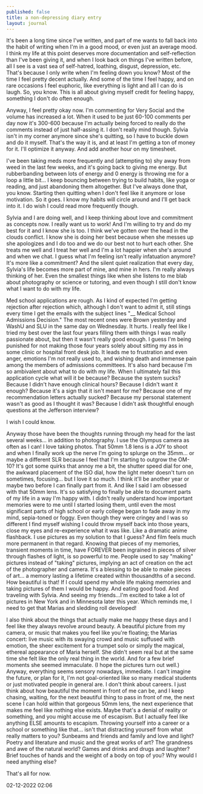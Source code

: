 ```yaml
---
published: false
title: a non-depressing diary entry
layout: journal
---
```


It's been a long time since I've written, and part of me wants to fall back into the habit of writing when I'm in a good mood, or even just an average mood. I think my life at this point deserves more documentation and self-reflection than I've been giving it, and when I look back on things I've written before, all I see is a vast sea of self-hatred, loathing, disgust, depression, etc. That's because I only write when I'm feeling down you know? Most of the time I feel pretty decent actually. And some of the time I feel happy, and on rare occasions I feel euphoric, like everything is light and all I can do is laugh. So, you know. This is all about giving myself credit for feeling happy, something I don't do often enough. 

Anyway, I feel pretty okay now. I'm commenting for Very Social and the volume has increased a lot. When it used to be just 60-100 comments per day now it's 300-600 because I'm actually being forced to really do the comments instead of just half-assing it. I don't really mind though. Sylvia isn't in my corner anymore since she's quitting, so I have to buckle down and do it myself. That's the way it is, and at least I'm getting a ton of money for it. I'll optimize it anyway. And add another hour on my timesheet.

I've been taking meds more frequently and (attempting to) shy away from weed in the last few weeks, and it's going back to giving me energy. But rubberbanding between lots of energy and 0 energy is throwing me for a loop a little bit… I keep bouncing between trying to build habits, like yoga or reading, and just abandoning them altogether. But I've always done that, you know. Starting then quitting when I don't feel like it anymore or lose motivation. So it goes. I know my habits will circle around and I'll get back into it. I do wish I could read more frequently though. 

Sylvia and I are doing well, and I keep thinking about love and commitment as concepts now. I really want us to work! And I'm willing to try and do my best for it and I know she is too. I think we've gotten over the head in the clouds conflict. I know she is doing her best because when she messes up she apologizes and I do too and we do our best not to hurt each other. She treats me well and I treat her well and I'm a lot happier when she's around and when we chat. I guess what I'm feeling isn't really infatuation anymore? It's more like a commitment? And the silent quiet realization that every day, Sylvia's life becomes more part of mine, and mine in hers. I'm really always thinking of her. Even the smallest things like when she listens to me blab about photography or science or tutoring, and even though I still don't know what I want to do with my life.

Med school applications are rough. As I kind of expected I'm getting rejection after rejection which, although I don't want to admit it, still stings every time I get the emails with the subject lines "__ Medical School Admissions Decision." The most recent ones were Brown yesterday and WashU and SLU in the same day on Wednesday. It hurts. I really feel like I tried my best over the last four years filling them with things I was really passionate about, but then it wasn't really good enough. I guess I'm being punished for not making those four years solely about sitting my ass in some clinic or hospital front desk job. It leads me to frustration and even anger, emotions I'm not really used to, and wishing death and immense pain among the members of admissions committees. It's also hard because I'm so ambivalent about what to do with my life. When I ultimately fail this application cycle what will it be because? Because the system sucks? Because I didn't have enough clinical hours? Because I didn't want it enough? Because it's a sign that it isn't meant for me? Because one of my recommendation letters actually sucked? Because my personal statement wasn't as good as I thought it was? Because I didn't ask thoughtful enough questions at the Jefferson interview? 

I wish I could know.

Anyway those have been the thoughts running through my head for the last several weeks… in addition to photography. I use the Olympus camera as often as I can! I love taking photos. That 50mm 1.8 lens is a JOY to shoot and when I finally work up the nerve I'm going to splurge on the 35mm… or maybe a different SLR because I feel that I'm starting to outgrow the OM-10? It's got some quirks that annoy me a bit, the shutter speed dial for one, the awkward placement of the ISO dial, how the light meter doesn't turn on sometimes, focusing… but I love it so much. I think it'll be another year or maybe two before I can finally part from it. And like I said I am obsessed with that 50mm lens. 
It's so satisfying to finally be able to document parts of my life in a way I'm happy with. I didn't really understand how important memories were to me until I started losing them, until even the most significant parts of high school or early college began to fade away in my mind, sepia-toned or foggy. Even though they were cringey and I was so different I find myself wishing I could throw myself back into those years, close my eyes and re-experience what it was like. Like a dramatic anime flashback. I use pictures as my solution to that I guess? And film feels much more permanent in that regard. Knowing that pieces of my memories, transient moments in time, have FOREVER been ingrained in pieces of silver through flashes of light, is so powerful to me. People used to say "making" pictures instead of "taking" pictures, implying an act of creation on the act of the photographer and camera. It's a blessing to be able to make pieces of art… a memory lasting a lifetime created within thousandths of a second. How beautiful is that! If I could spend my whole life making memories and taking pictures of them I would be happy. And eating good food. And traveling with Sylvia. And seeing my friends…I'm excited to take a lot of pictures in New York and in Minnesota later this year. Which reminds me, I need to get that Marias and sledding roll developed!

I also think about the things that actually make me happy these days and I feel like they always revolve around beauty. A beautiful picture from my camera, or music that makes you feel like you're floating; the Marias concert: live music with its swaying crowd and music suffused with emotion, the sheer excitement for a trumpet solo or simply the magical, ethereal appearance of Maria herself. She didn't seem real but at the same time she felt like the only real thing in the world. And for a few brief moments she seemed immaculate. (I hope the pictures turn out well.) Anyway, everything seems sensory nowadays, immediate. I can't imagine the future, or plan for it, I'm not goal-oriented like so many medical students or just motivated people in general are. I don't think about careers. I just think about how beautiful the moment in front of me can be, and I keep chasing, waiting, for the next beautiful thing to pass in front of me, the next scene I can hold within that gorgeous 50mm lens, the next experience that makes me feel like nothing else exists. Maybe that's a denial of reality or something, and you might accuse me of escapism. But I actually feel like anything ELSE amounts to escapism. Throwing yourself into a career or a school or something like that… isn't that distracting yourself from what really matters to you? Sunbeams and friends and family and love and light? Poetry and literature and music and the great works of art? The grandness and awe of the natural world? Games and drinks and drugs and laughter? Brief touches of hands and the weight of a body on top of you? Why would I need anything else?

That's all for now.

02-12-2022 02:06 